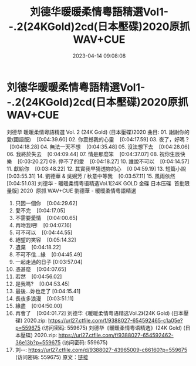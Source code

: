 ﻿---
title: 刘德华暖暖柔情粵語精選Vol1--.2(24KGold)2cd(日本壓碟)2020原抓WAV+CUE
date: 2023-04-14 09:08:08
categories: WAV车载音乐、镜像
tags: 华语中文
---
# 刘德华暖暖柔情粵語精選Vol1--.2(24KGold)2cd(日本壓碟)2020原抓WAV+CUE

刘德华 暖暖柔情粵語精選
Vol. 2 (24K Gold) (日本壓碟)2020
曲目:
01.
謝謝你的愛(國語版)    [0:04:39.60]
02.
你震撼我的心靈    [0:04:17.59]
03.
夜了，好嗎？    [0:04:18.28]
04.
無法一天不想    [0:04:35.48]
05.
沒法想下去    [0:04:28.06]
06.
我終於失去    [0:04:09.44]
07.
情是那麼笨    [0:04:37.07]
08.
祝你生辰快樂    [0:03:20.27]
09.
停不了的愛    [0:04:18.27]
10.
誰說不可以    [0:04:14.57]
11.
獻給你    [0:03:48.22]
12.
其實我早猜透妳的心    [0:04:59.19]
13.
短篇小說    [0:03:55.31]
14. 劉德華 &
吳婉芳 / 秋意中等我    [0:03:57.11]
15. 風雨依然
[0:04:51.03]
刘德华 - 暖暖柔情粤语精选Vol.1[24K GOLD 金碟
日本压碟  首批限量版] 2020  原抓 WAV+CUE
劉德華 - 暖暖柔情粵語精選
01. 只因一個你    [0:04:29.62]
02. 愛不完    [0:04:17.05]
03. 不需要愛情    [0:04:00.65]
04. 再吻我吧!    [0:04:07.16]
05. 可不可以    [0:04:44.55]
06. 絕望的笑容    [0:05:14.32]
07. 遺棄    [0:04:18.22]
08. 不可不信…緣    [0:04:45.49]
09. 一起走過的日子
[0:03:57.04]
10. 憑甚麼    [0:04:07.65]
11. 若然    [0:04:56.02]
12. 是我嗎?    [0:04:53.45]
13. 最後...妳也走了
[0:04:15.41]
14. 長夜多浪漫    [0:03:51.11]
15. 緣盡    [0:04:50.00]
16. 再會了    [0:04:01.72]
刘德华《暖暖柔情粤语精选Vol.2》(24K Gold) (日本壓碟)
2020.zip: https://url27.ctfile.com/f/9388027-654592465-c1a05e?p=559675
(访问密码: 559675)
刘德华《暖暖柔情粤语精选》(24K Gold) (日本壓碟) 2020.zip: https://url27.ctfile.com/f/9388027-654592462-36e13b?p=559675
(访问密码: 559675)
04. 刘--: https://url27.ctfile.com/d/9388027-43965009-c66160?p=559675
(访问密码: 559675)
原文：[链接](https://blog.sina.com.cn/s/blog_1647c7e76010311g0.html)